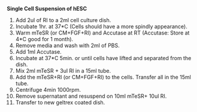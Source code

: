 **Single Cell Suspension of hESC**

1. Add 2ul of RI to a 2ml cell culture dish.
2. Incubate 1hr. at 37*C (Cells should have a more spindly appearance). 
3. Warm mTeSR (or CM+FGF+RI) and Accutase at RT (Accutase: Store at 4*C good for 1 month).
4. Remove media and wash with 2ml of PBS.
5. Add 1ml Accutase. 
6. Incubate at 37*C 5min. or until cells have lifted and separated from the dish.
7. Mix 2ml mTeSR + 3ul RI in a 15ml tube. 
8. Add the mTeSR+RI (or CM+FGF+RI) to the cells. Transfer all in the 15ml tube. 
9. Centrifuge 4min 1000rpm.
10. Remove supernatant and resuspend on 10ml mTeSR+ 10ul RI. 
11. Transfer to new geltrex coated dish. 